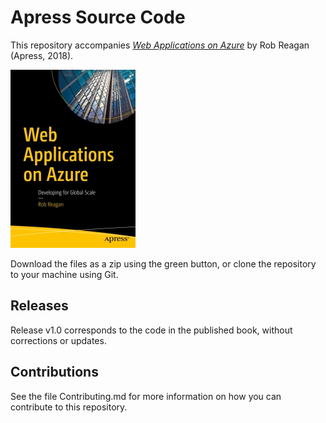 # Apress Source Code

This repository accompanies [*Web Applications on Azure*](http://www.apress.com/9781484229750) by Rob Reagan (Apress, 2018).

[comment]: #cover
![Cover image](9781484229750.jpg)

Download the files as a zip using the green button, or clone the repository to your machine using Git.

## Releases

Release v1.0 corresponds to the code in the published book, without corrections or updates.

## Contributions

See the file Contributing.md for more information on how you can contribute to this repository.
